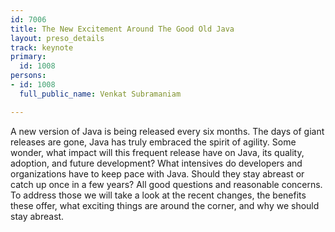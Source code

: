 ```yaml
---
id: 7006
title: The New Excitement Around The Good Old Java
layout: preso_details
track: keynote
primary:
  id: 1008
persons:
- id: 1008
  full_public_name: Venkat Subramaniam

---
```

A new version of Java is being released every six months. The days of giant releases are gone, Java has truly embraced the spirit of agility. Some wonder, what impact will this frequent release have on Java, its quality, adoption, and future development? What intensives do developers and organizations have to keep pace with Java. Should they stay abreast or catch up once in a few years? All good questions and reasonable concerns. To address those we will take a look at the recent changes, the benefits these offer, what exciting things are around the corner, and why we should stay abreast.